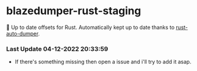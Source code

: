# blazedumper-rust-staging

🚀 Up to date offsets for Rust. Automatically kept up to date thanks to [rust-auto-dumper](https://github.com/Akandesh/rust-auto-dumper).


### Last Update 04-12-2022 20:33:59
- If there's something missing then open a issue and i'll try to add it asap.